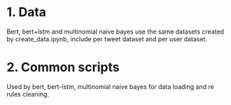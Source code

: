 # 1. Data

Bert, bert+lstm and multinomial naive bayes use the same datasets created by
create_data.ipynb, include per tweet dataset and per user dataset.


# 2. Common scripts

Used by bert, bert-lstm, multinomial naive bayes for data loading and
re rules cleaning.